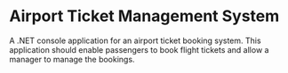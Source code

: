 # Airport Ticket Management System
A .NET console application for an airport ticket booking system. This application should enable passengers to book flight tickets and allow a manager to manage the bookings.
